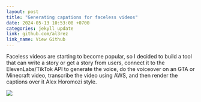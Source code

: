 ```yaml
---
layout: post
title: "Generating capations for faceless videos"
date: 2024-05-13 10:53:08 +0700
categories: jekyll update
link: github.com/al3rez
link_name: View Github
---
```


Faceless videos are starting to become popular, so I decided to build a tool
that can write a story or get a story from users, connect it to the
ElevenLabs/TikTok API to generate the voice, do the voiceover on an GTA or
Minecraft video, transcribe the video using AWS, and then render the captions
over it Alex Horomozi style.

<img src="https://kroki.io/plantuml/svg/eNp9kkFvwjAMhe_9FV5PIE3jwnGaxBhDk6YJjY4dUWhNiQjxFJsW_v2SLqUdB05pX-Lv2S-50zY3xwLhcToeTcfrKVnBkzwliWgxCK8qR4PMsNIFEszRolOiyUJGZJJkgY7JDo6M7h7SL7-kfp1AEKDeEdTKCoMQlH-lCAq2LbRqoLWWHeTqJ2D5IR0myzMLHgbNbrDxxNt9BM8oIV_h-T8fto4OwEJO-6PKFrGJLZGoEoN99F_PTjKoSOc4Wbx5g5nBCu272vAo0_uM9uD14LwKZ9r5Qkte9zx3kWwJDQfUsdDUTdg4qJozpyznTm8wZPe9hE5Io-LjrAIhYKXdDeALMvlEE--hH9zM36fjZuDzaI4SP32BP79-Vvm-n3Nv3C7PXu-x7AN1uduQ65dez9H9cKyNo4TUGky_Oj6gFzS6Cv3eeiLp8Bed7vB-" lazy />
